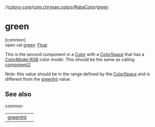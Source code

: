 //[colors-core](../../../index.md)/[com.chrynan.colors](../index.md)/[RgbaColor](index.md)/[green](green.md)

# green

[common]\
open val [green](green.md): [Float](https://kotlinlang.org/api/latest/jvm/stdlib/kotlin/-float/index.html)

This is the second component in a [Color](../-color/index.md) with a [ColorSpace](../../com.chrynan.colors.space/-color-space/index.md) that has a [ColorModel.RGB](../../com.chrynan.colors.space/-color-model/-r-g-b/index.md) color model. This should be the same as calling [component2](../../../../colors-core/com.chrynan.colors/-rgba-color/component2.md).

*Note:* this value should be in the range defined by the [ColorSpace](../../com.chrynan.colors.space/-color-space/index.md) and is different from the [greenInt](../green-int.md) value.

## See also

common

| | |
|---|---|
| [greenInt](../green-int.md) |  |

